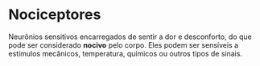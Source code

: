 # Nociceptores
Neurônios sensitivos encarregados de sentir a dor e desconforto, do que pode ser considerado **nocivo** pelo corpo. Eles podem ser sensíveis a estímulos mecânicos, temperatura, químicos ou outros tipos de sinais.